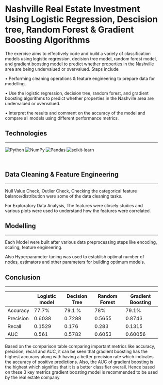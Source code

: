 # Nashville Real Estate Investment Using Logistic Regression, Descision tree, Random Forest & Gradient Boosting Algorithms

The exercise aims to effectively code and build a variety of classification models using logistic regression, decision tree model, random forest model, and gradient boosting model to predict whether properties in the Nashville area are being undervalued or overvalued. Steps include

•	Performing cleaning operations & feature engineering to prepare data for modelling.

•	Use the logistic regression, decision tree, random forest, and gradient boosting algorithms to predict whether properties in the Nashville area are undervalued or overvalued.  

•	Interpret the results and comment on the accuracy of the model and compare all models using different performance metrics.




## Technologies
---

![Python](https://img.shields.io/badge/python-3670A0?style=for-the-badge&logo=python&logoColor=ffdd54) ![NumPy](https://img.shields.io/badge/numpy-%23013243.svg?style=for-the-badge&logo=numpy&logoColor=white) ![Pandas](https://img.shields.io/badge/pandas-%23150458.svg?style=for-the-badge&logo=pandas&logoColor=white) ![scikit-learn](https://img.shields.io/badge/scikit--learn-%23F7931E.svg?style=for-the-badge&logo=scikit-learn&logoColor=white) 

<br>

## Data Cleaning & Feature Engineering 
---

Null Value Check, Outlier Check, Checking the categorical feature balance/distribution were some of the data cleaning tasks. 

For Exploratory Data Analysis, The features were closely studies and various plots were used to understand how the features were correlated.

## Modelling
---

Each Model were built after various data preprocessing steps like encoding, scaling, feature engineering.

Also Hyperparameter tuning was used to establish optimal number of nodes, estimators and other parameters for building optimum models.

## Conclusion
---


|                  |     Logistic model    |     Decision Tree    |     Random Forest    |     Gradient Boosting    |
|------------------|-----------------------|----------------------|----------------------|--------------------------|
|     Accuracy     |     77.7%             |     79.1 %           |     78%              |     79.1%                |
|     Precision    |     0.6038            |     0.7288           |     0.5655           |     0.8743               |
|     Recall       |     0.1529            |     0.176            |     0.283            |     0.1315               |
|     AUC          |     0.561             |     0.5782           |     0.6053           |     0.60056              |


Based on the comparison table comparing important metrics like accuracy, precision, recall and AUC, it can be seen that gradient boosting has the highest accuracy along with having a better precision rate which indicates the accuracy of positive predictions. Also, the AUC of gradient boosting is the highest which signifies that it is a better classifier overall. Hence based on these 3 key metrics gradient boosting model is recommended to be used by the real estate company.

